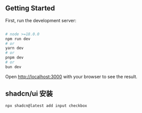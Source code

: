 

## Getting Started

First, run the development server:

```bash

# node >=18.0.0
npm run dev
# or
yarn dev
# or
pnpm dev
# or
bun dev
```

Open [http://localhost:3000](http://localhost:3000) with your browser to see the result.


## shadcn/ui 安装

`npx shadcn@latest add input checkbox`

